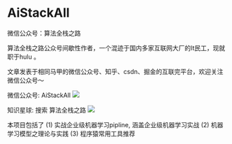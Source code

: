# AiStackAll

微信公众号：算法全栈之路

算法全栈之路公众号间歇性作者，一个混迹于国内多家互联网大厂的It民工，现就职于hulu 。

文章发表于相同马甲的微信公众号、知乎、csdn、掘金的互联完平台，欢迎关注微信公众号～ 

微信公众号: AiStackAll 
![](https://gitee.com/ldh521/picgo/raw/master/2021-7-18/1626539300022-qrcode_for_gh_63df84028db0_258.jpg)

知识星球: 搜索 算法全栈之路
![](https://gitee.com/ldh521/picgo/raw/master/img/zsxq_fx.jpeg)


本项目包括了 
(1) 实战企业级机器学习pipline, 涵盖企业级机器学习实战
(2) 机器学习模型之理论与实践
(3) 程序猿常用工具推荐

